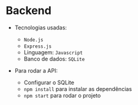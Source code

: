 # Backend

- Tecnologias usadas:
    - `Node.js`
    - `Express.js`
    - Linguagem: `Javascript`
    - Banco de dados: `SQLite`

- Para rodar a API:
    - Configurar o SQLite
    - `npm install` para instalar as dependências
    - `npm start` para rodar o projeto